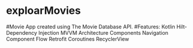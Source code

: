 # exploarMovies
#Movie App created using The Movie Database API.
#Features:
Kotlin
Hilt-Dependency Injection
MVVM
Architecture Components
Navigation Component
Flow
Retrofit
Coroutines
RecyclerView
